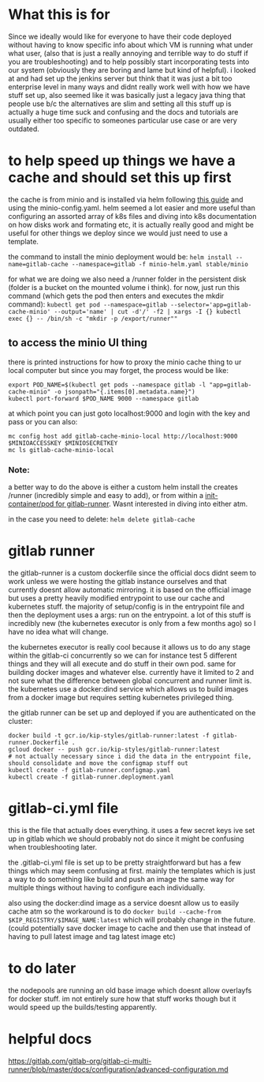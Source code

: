 # What this is for
Since we ideally would like for everyone to have their code deployed without having to know specific info about which VM is running what under what user, (also that is just a really annoying and terrible way to do stuff if you are troubleshooting) and to help possibly start incorporating tests into our system (obviously they are boring and lame but kind of helpful).  i looked at and had set up the jenkins server but think that it was just a bit too enterprise level in many ways and didnt really work well with how we have stuff set up, also seemed like it was basically just a legacy java thing that people use b/c the alternatives are slim and setting all this stuff up is actually a huge time suck and confusing and the docs and tutorials are usually either too specific to someones particular use case or are very outdated.

# to help speed up things we have a cache and should set this up first
the cache is from minio and is installed via helm following [this guide](https://github.com/kubernetes/charts/tree/master/stable/minio) and using the minio-config.yaml.  helm seemed a lot easier and more useful than configuring an assorted array of k8s files and diving into k8s documentation on how disks work and formating etc, it is actually really good and might be useful for other things we deploy since we would just need to use a template.

the command to install the minio deployment would be:
`helm install --name=gitlab-cache --namespace=gitlab -f minio-helm.yaml stable/minio`

for what we are doing we also need a /runner folder in the persistent disk (folder is a bucket on the mounted volume i think).  for now, just run this command (which gets the pod then enters and executes the mkdir command):
`kubectl get pod --namespace=gitlab --selector='app=gitlab-cache-minio' --output='name' | cut -d'/' -f2 | xargs -I {} kubectl exec {} -- /bin/sh -c "mkdir -p /export/runner""`


## to access the minio UI thing
there is printed instructions for how to proxy the minio cache thing to ur local computer but since you may forget, the process would be like:

```
export POD_NAME=$(kubectl get pods --namespace gitlab -l "app=gitlab-cache-minio" -o jsonpath="{.items[0].metadata.name}")
kubectl port-forward $POD_NAME 9000 --namespace gitlab
```
at which point you can just goto localhost:9000 and login with the key and pass
or you can also:
```
mc config host add gitlab-cache-minio-local http://localhost:9000  $MINIOACCESSKEY $MINIOSECRETKEY
mc ls gitlab-cache-minio-local
```

### Note:
a better way to do the above is either a custom helm install the creates /runner (incredibly simple and easy to add), or from within a [init-container/pod for gitlab-runner](http://kubernetes.io/docs/user-guide/accessing-the-cluster/#accessing-the-api-from-a-pod).  Wasnt interested in diving into either atm.

in the case you need to delete:
`helm delete gitlab-cache`

# gitlab runner
the gitlab-runner is a custom dockerfile since the official docs didnt seem to work unless we were hosting the gitlab instance ourselves and that currently doesnt allow automatic mirroring.  it is based on the official image but uses a pretty heavily modified entrypoint to use our cache and kubernetes stuff.  the majority of setup/config is in the entrypoint file and then the deployment uses a args: run on the entrypoint.  a lot of this stuff is incredibly new (the kubernetes executor is only from a few months ago) so I have no idea what will change.

the kubernetes executor is really cool because it allows us to do any stage within the gitlab-ci concurrently so we can for instance test 5 different things and they will all execute and do stuff in their own pod. same for building docker images and whatever else.  currently have it limited to 2 and not sure what the difference between global concurrent and runner limit is.  the kubernetes use a docker:dind service which allows us to build images from a docker image but requires setting kubernetes privileged thing.


the gitlab runner can be set up and deployed if you are authenticated on the cluster:

```
docker build -t gcr.io/kip-styles/gitlab-runner:latest -f gitlab-runner.Dockerfile .
gcloud docker -- push gcr.io/kip-styles/gitlab-runner:latest
# not actually necessary since i did the data in the entrypoint file, should consolidate and move the configmap stuff out
kubectl create -f gitlab-runner.configmap.yaml
kubectl create -f gitlab-runner.deployment.yaml
```

# gitlab-ci.yml file
this is the file that actually does everything.
it uses a few secret keys ive set up in gitlab which we should probably not do since it might be confusing when troubleshooting later.

the .gitlab-ci.yml file is set up to be pretty straightforward but has a few things which may seem confusing at first.  mainly the templates which is just a way to do something like build and push an image the same way for multiple things without having to configure each individually.

also using the docker:dind image as a service doesnt allow us to easily cache atm so the workaround is to do
`docker build --cache-from $KIP_REGISTRY/$IMAGE_NAME:latest`
which will probably change in the future. (could potentially save docker image to cache and then use that instead of having to pull latest image and tag latest image etc)


# to do later

the nodepools are running an old base image which doesnt allow overlayfs for docker stuff.  im not entirely sure how that stuff works though but it would speed up the builds/testing apparently.

# helpful docs

https://gitlab.com/gitlab-org/gitlab-ci-multi-runner/blob/master/docs/configuration/advanced-configuration.md

